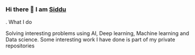 ### Hi there 👋 I am [Siddu](https://www.linkedin.com/in/swamy-ks-b3739955/)

. What I do

Solving interesting problems using AI, Deep learning, Machine learning and Data science.
Some interesting work I have done is part of my private repositories


<!--
**creative-swamy/creative-swamy** is a ✨ _special_ ✨ repository because its `README.md` (this file) appears on your GitHub profile.

Here are some ideas to get you started:


- 🌱 I’m currently learning ...
- 👯 I’m looking to collaborate on ...
- 🤔 I’m looking for help with ...
- 💬 Ask me about ...
- 📫 How to reach me: ...
- 😄 Pronouns: ...
- ⚡ Fun fact: ...
-->
